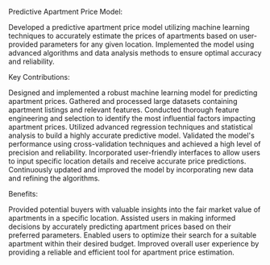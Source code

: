 Predictive Apartment Price Model:

Developed a predictive apartment price model utilizing machine learning techniques to accurately estimate the prices of apartments based on user-provided parameters for any given location. Implemented the model using advanced algorithms and data analysis methods to ensure optimal accuracy and reliability.

Key Contributions:

   Designed and implemented a robust machine learning model for predicting apartment prices.
   Gathered and processed large datasets containing apartment listings and relevant features.
   Conducted thorough feature engineering and selection to identify the most influential factors impacting apartment prices.
   Utilized advanced regression techniques and statistical analysis to build a highly accurate predictive model.
   Validated the model's performance using cross-validation techniques and achieved a high level of precision and reliability.
   Incorporated user-friendly interfaces to allow users to input specific location details and receive accurate price predictions.
   Continuously updated and improved the model by incorporating new data and refining the algorithms.

Benefits:

   Provided potential buyers with valuable insights into the fair market value of apartments in a specific location.
   Assisted users in making informed decisions by accurately predicting apartment prices based on their preferred parameters.
   Enabled users to optimize their search for a suitable apartment within their desired budget.
   Improved overall user experience by providing a reliable and efficient tool for apartment price estimation.
